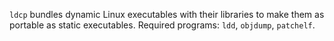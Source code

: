 `ldcp` bundles dynamic Linux executables with their libraries to make them as portable as static executables.  Required programs: `ldd`, `objdump`, `patchelf`.
